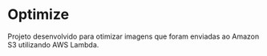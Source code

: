 # Optimize

Projeto desenvolvido para otimizar imagens que foram enviadas ao Amazon S3 utilizando AWS Lambda.